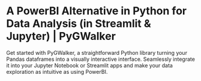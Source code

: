 # A PowerBI Alternative in Python for Data Analysis (in Streamlit & Jupyter) | PyGWalker 
Get started with PyGWalker, a straightforward Python library turning your Pandas dataframes into a visually interactive interface. Seamlessly integrate it into your Jupyter Notebook or Streamlit apps and make your data exploration as intuitive as using PowerBI.



